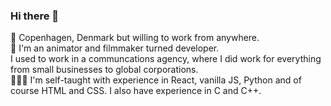 ### Hi there 👋
📍 Copenhagen, Denmark but willing to work from anywhere. <br>
🎥 I'm an animator and filmmaker turned developer.<br>I used to work in a communcations agency, where I did work for everything from small businesses to global corporations. <br>
🧑🏼‍💻 I'm self-taught with experience in React, vanilla JS, Python and of course HTML and CSS. I also have experience in C and C++. <br>

